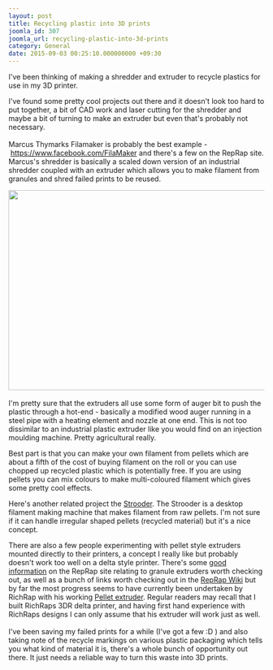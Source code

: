 ```yaml
---
layout: post
title: Recycling plastic into 3D prints
joomla_id: 307
joomla_url: recycling-plastic-into-3d-prints
category: General
date: 2015-09-03 00:25:10.000000000 +09:30
---
```

<p>I've been thinking of making a shredder and extruder to recycle plastics for use in my 3D printer. </p>
<p>I've found some pretty cool projects out there and it doesn't look too hard to put together, a bit of CAD work and laser cutting for the shredder and maybe a bit of turning to make an extruder but even that's probably not necessary.<br /><br />Marcus Thymarks Filamaker is probably the best example - <a id="js_1lcs" href="https://www.facebook.com/FilaMaker/?hc_location=ufi" target="_blank" rel="noopener noreferrer" data-hovercard="/ajax/hovercard/user.php?id=300286680075733">https://www.facebook.com/FilaMaker</a> and there's a few on the RepRap site. Marcus's shredder is basically a scaled down version of an industrial shredder coupled with an extruder which allows you to make filament from granules and shred failed prints to be reused.</p>
<p><img style="display: block; margin-left: auto; margin-right: auto;" src="../../../../images/blog_articles/307/b2ap3_large_354763_original.jpg" width="700" height="394" align="center" data-style="clear" /><br />I'm pretty sure that the extruders all use some form of auger bit to push the plastic through a hot-end - basically a modified wood auger running in a steel pipe with a heating element and nozzle at one end. This is not too dissimilar to an industrial plastic extruder like you would find on an injection moulding machine. Pretty agricultural really.</p>
<p>Best part is that you can make your own filament from pellets which are about a fifth of the cost of buying filament on the roll or you can use chopped up recycled plastic which is potentially free. If you are using pellets you can mix colours to make multi-coloured filament which gives some pretty cool effects. </p>
<p>Here's another related project the <a href="https://www.facebook.com/Omnidynamics?fref=nf" target="_blank" rel="noopener noreferrer">Strooder</a>. The Strooder is a desktop filament making machine that makes filament from raw pellets. I'm not sure if it can handle irregular shaped pellets (recycled material) but it's a nice concept.</p>
<p>There are also a few people experimenting with pellet style extruders mounted directly to their printers, a concept I really like but probably doesn't work too well on a delta style printer. There's some <a href="https://reprap.org/forum/read.php?171,40341" target="_blank" rel="noopener noreferrer">good information</a> on the RepRap site relating to granule extruders worth checking out, as well as a bunch of links worth checking out in the <a href="https://reprap.org/wiki/Granule_Extruder_Team" target="_blank" rel="noopener noreferrer">RepRap Wiki</a> but by far the most progress seems to have currently been undertaken by RichRap with his working <a href="https://richrap.blogspot.com/2014/12/no-more-filament-quest-for-universal.html" target="_blank" rel="noopener noreferrer">Pellet extruder</a>. Regular readers may recall that I built RichRaps 3DR delta printer, and having first hand experience with RichRaps designs I can only assume that his extruder will work just as well.<br /><br />I've been saving my failed prints for a while (I've got a few <span title="grin emoticon">:D</span> ) and also taking note of the recycle markings on various plastic packaging which tells you what kind of material it is, there's a whole bunch of opportunity out there. It just needs a reliable way to turn this waste into 3D prints.</p>
<p> </p>
<p> </p>
